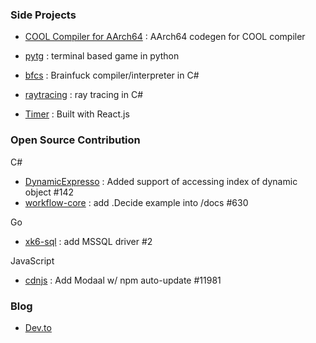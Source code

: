 ### Side Projects
- [COOL Compiler for AArch64](https://github.com/tingwei628/cool-compiler-1/blob/tingwei628-aarch64/doc/aarch64.md) : AArch64 codegen for COOL compiler

- [pytg](https://github.com/tingwei628/pytg) : terminal based game in python

- [bfcs](https://github.com/tingwei628/bfcs) : Brainfuck compiler/interpreter in C#

- [raytracing](https://github.com/tingwei628/raytracing) : ray tracing in C#

- [Timer](https://tingwei628.github.io/react-component/src/Timer/build/) : Built with React.js


### Open Source Contribution

C#
- [DynamicExpresso](https://github.com/davideicardi/DynamicExpresso/pull/142) : Added support of accessing index of dynamic object #142
- [workflow-core](https://github.com/danielgerlag/workflow-core/pull/630) : add .Decide example into /docs #630

Go
- [xk6-sql](https://github.com/imiric/xk6-sql/pull/2) : add MSSQL driver #2

JavaScript
- [cdnjs](https://github.com/cdnjs/cdnjs/pull/11981) : Add Modaal w/ npm auto-update #11981


### Blog

- [Dev.to](https://dev.to/tingwei628)



